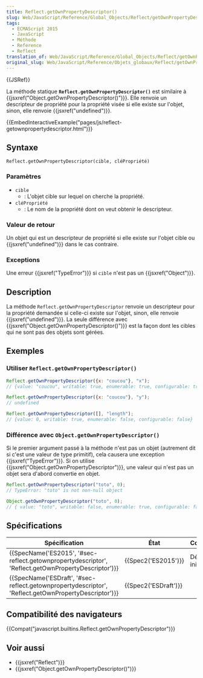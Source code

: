```yaml
---
title: Reflect.getOwnPropertyDescriptor()
slug: Web/JavaScript/Reference/Global_Objects/Reflect/getOwnPropertyDescriptor
tags:
  - ECMAScript 2015
  - JavaScript
  - Méthode
  - Reference
  - Reflect
translation_of: Web/JavaScript/Reference/Global_Objects/Reflect/getOwnPropertyDescriptor
original_slug: Web/JavaScript/Reference/Objets_globaux/Reflect/getOwnPropertyDescriptor
---
```

{{JSRef}}

La méthode statique **`Reflect.getOwnPropertyDescriptor()`** est similaire à {{jsxref("Object.getOwnPropertyDescriptor()")}}. Elle renvoie un descripteur de propriété pour la propriété visée si elle existe sur l'objet, sinon, elle renvoie {{jsxref("undefined")}}.

{{EmbedInteractiveExample("pages/js/reflect-getownpropertydescriptor.html")}}

## Syntaxe

    Reflect.getOwnPropertyDescriptor(cible, cléPropriété)

### Paramètres

- `cible`
  - : L'objet cible sur lequel on cherche la propriété.
- `cléPropriété`
  - : Le nom de la propriété dont on veut obtenir le descripteur.

### Valeur de retour

Un objet qui est un descripteur de propriété si elle existe sur l'objet cible ou {{jsxref("undefined")}} dans le cas contraire.

### Exceptions

Une erreur {{jsxref("TypeError")}} si `cible` n'est pas un {{jsxref("Object")}}.

## Description

La méthode `Reflect.getOwnPropertyDescriptor` renvoie un descripteur pour la propriété demandée si celle-ci existe sur l'objet, sinon, elle renvoie {{jsxref("undefined")}}. La seule différence avec {{jsxref("Object.getOwnPropertyDescriptor()")}} est la façon dont les cibles qui ne sont pas des objets sont gérées.

## Exemples

### Utiliser `Reflect.getOwnPropertyDescriptor()`

```js
Reflect.getOwnPropertyDescriptor({x: "coucou"}, "x");
// {value: "coucou", writable: true, enumerable: true, configurable: true}

Reflect.getOwnPropertyDescriptor({x: "coucou"}, "y");
// undefined

Reflect.getOwnPropertyDescriptor([], "length");
// {value: 0, writable: true, enumerable: false, configurable: false}
```

### Différence avec `Object.getOwnPropertyDescriptor()`

Si le premier argument passé à la méthode n'est pas un objet (autrement dit si c'est une valeur de type primitif), cela causera une exception {{jsxref("TypeError")}}. Si on utilise {{jsxref("Object.getOwnPropertyDescriptor")}}, une valeur qui n'est pas un objet sera d'abord convertie en objet.

```js
Reflect.getOwnPropertyDescriptor("toto", 0);
// TypeError: "toto" is not non-null object

Object.getOwnPropertyDescriptor("toto", 0);
// { value: "toto", writable: false, enumerable: true, configurable: false }
```

## Spécifications

| Spécification                                                                                                                        | État                         | Commentaires         |
| ------------------------------------------------------------------------------------------------------------------------------------ | ---------------------------- | -------------------- |
| {{SpecName('ES2015', '#sec-reflect.getownpropertydescriptor', 'Reflect.getOwnPropertyDescriptor')}} | {{Spec2('ES2015')}}     | Définition initiale. |
| {{SpecName('ESDraft', '#sec-reflect.getownpropertydescriptor', 'Reflect.getOwnPropertyDescriptor')}} | {{Spec2('ESDraft')}} |                      |

## Compatibilité des navigateurs

{{Compat("javascript.builtins.Reflect.getOwnPropertyDescriptor")}}

## Voir aussi

- {{jsxref("Reflect")}}
- {{jsxref("Object.getOwnPropertyDescriptor()")}}
